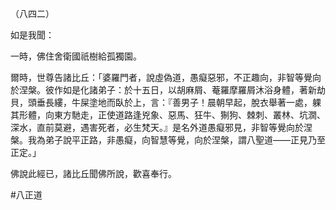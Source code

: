 （八四二）

如是我聞：

一時，佛住舍衛國祇樹給孤獨園。

爾時，世尊告諸比丘：「婆羅門者，說虛偽道，愚癡惡邪，不正趣向，非智等覺向於涅槃。彼作如是化諸弟子：於十五日，以胡麻屑、菴羅摩羅屑沐浴身體，著新劫貝，頭垂長縷，牛屎塗地而臥於上，言：『善男子！晨朝早起，脫衣舉著一處，躶其形體，向東方馳走，正使道路逢兇象、惡馬、狂牛、猘狗、棘刺、叢林、坑㵎、深水，直前莫避，遇害死者，必生梵天。』是名外道愚癡邪見，非智等覺向於涅槃。我為弟子說平正路，非愚癡，向智慧等覺，向於涅槃，謂八聖道——正見乃至正定。」

佛說此經已，諸比丘聞佛所說，歡喜奉行。



#八正道
